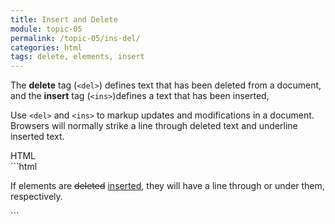 ```yaml
---
title: Insert and Delete
module: topic-05
permalink: /topic-05/ins-del/
categories: html
tags: delete, elements, insert
---
```


<div class="divider-heading"></div>

The **delete** tag (`<del>`) defines text that has been deleted from a document, and the **insert** tag (`<ins>`)defines a text that has been inserted,

Use `<del>` and `<ins>` to markup updates and modifications in a document. Browsers will normally strike a line through deleted text and underline inserted text.


<div class="code-heading">
  <span class="html">HTML</span>
</div>
```html
<p>If elements are <del>deleted</del> <ins>inserted</ins>, they will have a line through or under them, respectively.</p>
```


<div class="external-embed">
  <p data-height="400" data-theme-id="30567" data-slug-hash="JpyMzb" data-default-tab="html,result" data-user="Media-Ed-Online" data-pen-title="Semantic HTML, Insert and Delete" class="codepen"></p>
</div>
